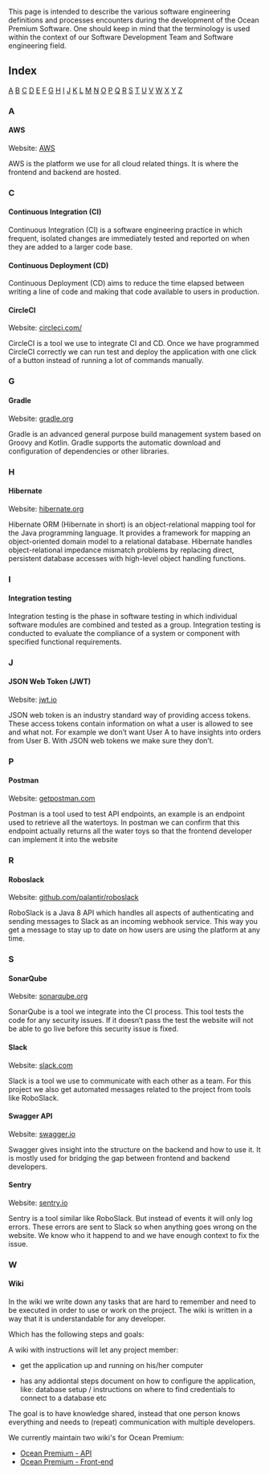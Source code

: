 This page is intended to describe the various software engineering definitions and processes encounters during the development of the Ocean Premium Software. One should keep in mind that the terminology is used within the context of our Software Development Team and Software engineering field. 

## Index

[A](#markdown-header-a) [B](#markdown-header-b) [C](#markdown-header-c) [D](#markdown-header-d) [E](#markdown-header-e) [F](#markdown-header-f) [G](#markdown-header-g) [H](#markdown-header-h) [I](#markdown-header-i) [J](#markdown-header-j) [K](#markdown-header-k) [L](#markdown-header-l) [M](#markdown-header-m) [N](#markdown-header-n) [O](#markdown-header-o) [P](#markdown-header-p) [Q](#markdown-header-q) [R](#markdown-header-r) [S](#markdown-header-s) [T](#markdown-header-t) [U](#markdown-header-u) [V](#markdown-header-v) [W](#markdown-header-w) [X](#markdown-header-x) [Y](#markdown-header-y) [Z](#markdown-header-z)

### A

#### AWS

Website: [AWS](http://aws.amazon.com)

AWS is the platform we use for all cloud related things. It is where the frontend and backend are hosted.

### C

#### Continuous Integration (CI)

Continuous Integration (CI) is a software engineering practice in which frequent, isolated changes are immediately tested and reported on when they are added to a larger code base.

#### Continuous Deployment (CD)

Continuous Deployment (CD) aims to reduce the time elapsed between writing a line of code and making that code available to users in production.

#### CircleCI

Website: [circleci.com/](https://circleci.com/)

CircleCI is a tool we use to integrate CI and CD. Once we have programmed CircleCI correctly we can run test and deploy the application with one click of a button instead of running a lot of commands manually.

### G

#### Gradle

Website: [gradle.org](http://gradle.org)

Gradle is an advanced general purpose build management system based on Groovy and Kotlin. Gradle supports the automatic download and configuration of dependencies or other libraries.

### H

#### Hibernate

Website: [hibernate.org](https://hibernate.org)

Hibernate ORM (Hibernate in short) is an object-relational mapping tool for the Java programming language. It provides a framework for mapping an object-oriented domain model to a relational database. Hibernate handles object-relational impedance mismatch problems by replacing direct, persistent database accesses with high-level object handling functions.

### I

#### Integration testing

Integration testing is the phase in software testing in which individual software modules are combined and tested as a group. Integration testing is conducted to evaluate the compliance of a system or component with specified functional requirements.

### J

#### JSON Web Token (JWT)

Website: [jwt.io](https://jwt.io)

JSON web token is an industry standard way of providing access tokens. These access tokens contain information on what a user is allowed to see and what not. For example we don’t want User A to have insights into orders from User B. With JSON web tokens we make sure they don’t.

### P

#### Postman

Website: [getpostman.com](https://www.getpostman.com)

Postman is a tool used to test API endpoints, an example is an endpoint used to retrieve all the watertoys. In postman we can confirm that this endpoint actually returns all the water toys so that the frontend developer can implement it into the website

### R

#### Roboslack

Website: [github.com/palantir/roboslack](https://github.com/palantir/roboslack)

RoboSlack is a Java 8 API which handles all aspects of authenticating and sending messages to Slack as an incoming webhook service. This way you get a message to stay up to date on how users are using the platform at any time.

### S

#### SonarQube

Website: [sonarqube.org](https://www.sonarqube.org)

SonarQube is a tool we integrate into the CI process. This tool tests the code for any security issues. If it doesn’t pass the test the website will not be able to go live before this security issue is fixed.

#### Slack

Website: [slack.com](https://slack.com)

Slack is a tool we use to communicate with each other as a team. For this project we also get automated messages related to the project from tools like RoboSlack.

#### Swagger API

Website: [swagger.io](https://swagger.io)

Swagger gives insight into the structure on the backend and how to use it. It is mostly used for bridging the gap between frontend and backend developers.

#### Sentry

Website: [sentry.io](https://sentry.io)

Sentry is a tool similar like RoboSlack. But instead of events it will only log errors. These errors are sent to Slack so when anything goes wrong on the website. We know who it happend to and we have enough context to fix the issue.

### W

#### Wiki

In the wiki we write down any tasks that are hard to remember and need to be executed in order to use or work on the project. The wiki is written in a way that it is understandable for any developer.


Which has the following steps and goals:

A wiki with instructions will let any project member:

- get the application up and running on his/her computer

- has any addiontal steps document on how to configure the application,
  like: database setup / instructions on where to find credentials to connect to a database etc

The goal is to have knowledge shared, instead that one person knows everything and needs to (repeat)
communication with multiple developers.

We currently maintain two wiki's for Ocean Premium:

- [Ocean Premium - API](https://bitbucket.org/oceanpremium/ocean-premium-api/wiki/Home)
- [Ocean Premium - Front-end](https://bitbucket.org/jvt/ocean-premium-frontend/src)